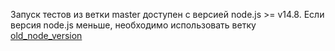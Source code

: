Запуск тестов из ветки master доступен с версией node.js >= v14.8. Если версия node.js меньше, необходимо использовать ветку [old_node_version](https://github.com/NelyaOs/Drom-testing-task/tree/old_node_version)
